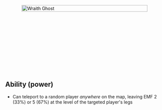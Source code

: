 <div class="wraith-container">
  <img src="/images/Wraith_Discovered.webp" alt="Wraith Ghost" class="wraith-image" />
</div>

<style>
.wraith-container {
  display: flex;
  justify-content: center;
  align-items: center;
  min-height: 400px;
  position: relative;
  overflow: hidden;
}

.wraith-container::before {
  content: '';
  position: absolute;
  top: 0;
  left: 0;
  right: 0;
  bottom: 0;
  background: radial-gradient(circle at center, rgba(0,0,0,0) 30%, var(--vp-c-bg) 100%);
  pointer-events: none;
  z-index: 2;
}

.wraith-image {
  max-width: 400px;
  width: 100%;
  height: auto;
  filter: brightness(0.9) contrast(1.1);
  transition: all 0.3s ease;
}

.wraith-image:hover {
  filter: brightness(1) contrast(1.2);
  transform: scale(1.02);
}
</style>

## Ability (power)

- Can teleport to a random player _anywhere_ on the map, leaving EMF 2 (33%) or 5 (67%) at the level of the targeted player's legs
